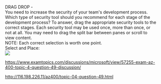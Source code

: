 DRAG DROP -<br/>You need to increase the security of your team's development process.<br/>Which type of security tool should you recommend for each stage of the development process? To answer, drag the appropriate security tools to the correct stages. Each security tool may be used once, more than once, or not at all. You may need to drag the split bar between panes or scroll to view content.<br/>NOTE: Each correct selection is worth one point.<br/>Select and Place:<br/><img src="https://www.examtopics.com/assets/media/exam-media/04257/0019600001.jpg" class="in-exam-image"/><br/><p><a href="https://www.examtopics.com/discussions/microsoft/view/57255-exam-az-400-topic-4-question-49-discussion/">https://www.examtopics.com/discussions/microsoft/view/57255-exam-az-400-topic-4-question-49-discussion/</a></p><p><a href="http://116.198.226.11/az400/topic-04-question-49.html">http://116.198.226.11/az400/topic-04-question-49.html</a></p><script src="https://giscus.app/client.js"                    data-repo="azsamples/az204"                    data-repo-id="R_kgDOMRXzDQ"                    data-category="General"                    data-category-id="DIC_kwDOMRXzDc4Cgi27"                    data-mapping="pathname"                    data-strict="1"                    data-reactions-enabled="0"                    data-emit-metadata="0"                    data-input-position="bottom"                    data-theme="preferred_color_scheme"                    data-lang="en"                    crossorigin="anonymous"                    async>                    </script>